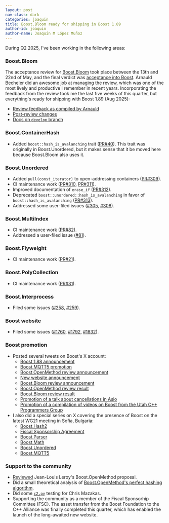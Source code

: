 ```yaml
---
layout: post
nav-class: dark
categories: joaquin
title: Boost.Bloom ready for shipping in Boost 1.89
author-id: joaquin
author-name: Joaquín M López Muñoz
---
```


During Q2 2025, I've been working in the following areas:

### Boost.Bloom

The acceptance review for [Boost.Bloom](https://github.com/boostorg/bloom)
took place between the 13th and 22nd of May,
and the final verdict was [acceptance into Boost](https://lists.boost.org/archives/list/boost@lists.boost.org/message/L4X3LREHFIZXNJRL7XLMC4NPOLWXXVCA/).
Arnauld Becheler did an awesome job at managing the review, which was one of the most
lively and productive I remember in recent years. Incorporating the feedback from the review
took me the last five weeks of this quarter, but everything's ready for shipping with Boost 1.89 (Aug 2025):

* [Review feedback as compiled by Arnauld](https://github.com/boostorg/bloom/issues?q=is%3Aissue%20state%3Aclosed%20author%3ABecheler)
* [Post-review changes](https://github.com/boostorg/bloom/pull/32)
* [Docs on `develop` branch](https://www.boost.org/doc/libs/develop/libs/bloom/doc/html/bloom.html)

### Boost.ContainerHash

* Added `boost::hash_is_avalanching` trait ([PR#40](https://github.com/boostorg/container_hash/pull/40)).
This trait was originally in Boost.Unordered, but it makes sense that it be moved here because
Boost.Bloom also uses it.
 

### Boost.Unordered

* Added `pull(const_iterator)` to open-addressing containers ([PR#309](https://github.com/boostorg/unordered/pull/309)).
* CI maintenance work ([PR#310](https://github.com/boostorg/unordered/pull/310), [PR#311](https://github.com/boostorg/unordered/pull/311)).
* Improved documentation of `erase_if` ([PR#312](https://github.com/boostorg/unordered/pull/312)).
* Deprecated `boost::unordered::hash_is_avalanching` in favor of `boost::hash_is_avalanching` ([PR#313](https://github.com/boostorg/unordered/pull/313)).
* Addressed some user-filed issues ([#305](https://github.com/boostorg/unordered/issues/305), [#308](https://github.com/boostorg/unordered/issues/308)).

### Boost.MultiIndex

* CI maintenance work ([PR#82](https://github.com/boostorg/multi_index/pull/82)).
* Addressed a user-filed issue ([#81](https://github.com/boostorg/multi_index/issues/81)).

### Boost.Flyweight

* CI maintenance work ([PR#21](https://github.com/boostorg/flyweight/pull/21)).

### Boost.PolyCollection

* CI maintenance work ([PR#31](https://github.com/boostorg/poly_collection/pull/31)).

### Boost.Interprocess

* Filed some issues ([#258](https://github.com/boostorg/interprocess/issues/258), [#259](https://github.com/boostorg/interprocess/issues/259)).

### Boost website

* Filed some issues ([#1760](https://github.com/boostorg/website-v2/issues/1760), [#1792](https://github.com/boostorg/website-v2/issues/1792), [#1832](https://github.com/boostorg/website-v2/issues/1832)).

### Boost promotion

* Posted several tweets on Boost's X account:
  * [Boost 1.88 announcement](https://x.com/Boost_Libraries/status/1910454023079289213)
  * [Boost.MQTT5 promotion](https://x.com/Boost_Libraries/status/1910991838606991446)
  * [Boost.OpenMethod review announcement](https://x.com/Boost_Libraries/status/1916512666778009719)
  * [New website announcement](https://x.com/Boost_Libraries/status/1921946625502486634)
  * [Boost.Bloom review announcement](https://x.com/Boost_Libraries/status/1922243232097824902)
  * [Boost.OpenMethod review result](https://x.com/Boost_Libraries/status/1927809347205091779)
  * [Boost.Bloom review result](https://x.com/Boost_Libraries/status/1928128488583672161)
  * [Promotion of a talk about cancellations in Asio](https://x.com/Boost_Libraries/status/1933540234026971535)
  * [Promotion of a compilation of videos on Boost from the Utah C++ Programmers Group](https://x.com/Boost_Libraries/status/1937467125141995660)
* I also did a special series on X covering the presence of Boost on the latest WG21 meeting in Sofia, Bulgaria:
  * [Boost.Hash2](https://x.com/Boost_Libraries/status/1934649592403939668)
  * [Fiscal Sponsorship Agreement](https://x.com/Boost_Libraries/status/1934998270880723015)
  * [Boost.Parser](https://x.com/Boost_Libraries/status/1935366708837105997)
  * [Boost.Math](https://x.com/Boost_Libraries/status/1935757341934186575)
  * [Boost.Unordered](https://x.com/Boost_Libraries/status/1936092537032159615)
  * [Boost.MQTT5](https://x.com/Boost_Libraries/status/1936451629118521502)

### Support to the community

* [Reviewed](https://lists.boost.org/archives/list/boost@lists.boost.org/message/5L6ZCDS2DBUUZSBZYALCEPIFRAKNP25O/) Jean-Louis Leroy's Boost.OpenMethod proposal.
* Did a small theoretical analysis of [Boost.OpenMethod's perfect hashing algorithm](https://github.com/joaquintides/perfect_range_hash).
* Did some [`c2.py`](https://github.com/cmazakas/c2) testing for Chris Mazakas.
* Supporting the community as a member of the Fiscal Sponsorhip Committee (FSC).
The asset transfer from the Boost Foundation to the C++ Alliance was finally completed this quarter,
which has enabled the launch of the long-awaited new website.
